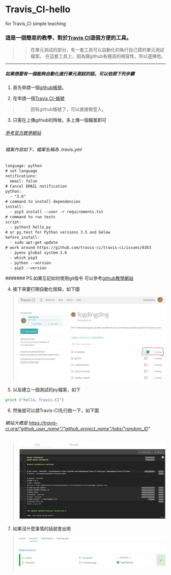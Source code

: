 # Travis_CI-hello
for Travis_CI simple teaching

### 這是一個簡易的教學，對於[Travis CI](https://travis-ci.org/)這個方便的工具。
>>在單元測試的部分，有一套工具可以自動化的執行自己寫的單元測試檔案。
>>在這套工具上，因為跟github有極高的相容性，所以選擇他。

---
##### 如果想要有一個能夠自動化進行單元測試的話，可以依照下列步驟
1. 首先申請一個[github帳號](https://github.com)。

2. 在申請一個[Travis CI-帳號](https://travis-ci.org/)
>>因有github帳號了，可以直接做登入。

3. 只需在上傳github的時候，多上傳一個檔案即可
###### [參考官方教學網站](https://docs.travis-ci.com/user/languages/python/)
###### 檔案內容如下，檔案名稱為 .travis.yml
```
language: python
# set language
notifications:
  email: false
# Cancel EMAIL notification
python:
  - "3.6"
# command to install dependencies
install:
  - pip3 install --user -r requirements.txt
# command to run tests
script:
  - python3 hello.py
# or py.test for Python versions 3.5 and below
before_install:
  - sudo apt-get update
# work around https://github.com/travis-ci/travis-ci/issues/8363
  - pyenv global system 3.6
  - which pip3
  - python --version
  - pip3 --version
```
####### PS.如果忘記如何使用git指令 可以參考[github教學網站](https://github.com/fogdingding/github)

4. 接下來要打開自動化按鈕，如下圖
>![](https://github.com/fogdingding/Travis_CI-hello/blob/master/img/%E5%AE%98%E6%96%B9%E7%B6%B2%E7%AB%99-%E6%89%93%E9%96%8B%E8%87%AA%E5%8B%95%E5%8C%96%E6%8C%89%E9%88%95.JPG)

5. 以及建立一個測試的py檔案，如下
```py
print ("hello，Travis-CI")
```

6. 然後就可以請Travis-CI先行跑一下，如下圖
###### 網站大概是 https://travis-ci.org/"github_user_name"/"github_project_name"/jobs/"random_ID"
>![](https://github.com/fogdingding/Travis_CI-hello/blob/master/img/%E5%AE%98%E6%96%B9%E7%B6%B2%E7%AB%99-%E8%87%AA%E5%8B%95%E5%8C%96%E6%B8%AC%E8%A9%A6%E7%B5%90%E6%9E%9C.JPG)

7. 如果沒什麼事情的話就會出現
>![](https://github.com/fogdingding/Travis_CI-hello/blob/master/img/%E5%AE%98%E6%96%B9%E7%B6%B2%E7%AB%99-%E8%87%AA%E5%8B%95%E5%8C%96%E6%B8%AC%E8%A9%A6%E7%B5%90%E6%9E%9C-2.JPG)